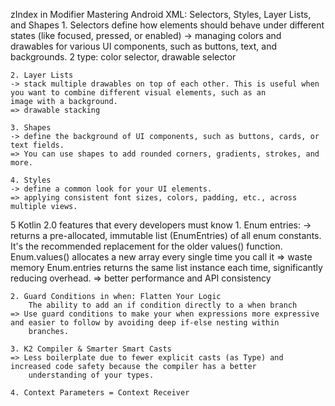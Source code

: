zIndex in Modifier
Mastering Android XML: Selectors, Styles, Layer Lists, and Shapes
	1. Selectors
		define how elements should behave under different states (like focused, pressed, or enabled)
		-> managing colors and drawables for various UI components, such as buttons, text, and backgrounds.
		2 type: color selector, drawable selector

	2. Layer Lists
	-> stack multiple drawables on top of each other. This is useful when you want to combine different visual elements, such as an 
	image with a background.
	=> drawable stacking

	3. Shapes
	-> define the background of UI components, such as buttons, cards, or text fields.
	=> You can use shapes to add rounded corners, gradients, strokes, and more.

	4. Styles
	-> define a common look for your UI elements.
	=> applying consistent font sizes, colors, padding, etc., across multiple views.

5 Kotlin 2.0 features that every developers must know
	1. Enum entries:
	-> returns a pre-allocated, immutable list (EnumEntries<E>) of all enum constants. It's the recommended replacement for the older 
		values() function.
		Enum.values() allocates a new array every single time you call it => waste memory
		Enum.entries returns the same list instance each time, significantly reducing overhead.
	=> better performance and API consistency

	2. Guard Conditions in when: Flatten Your Logic
		The ability to add an if condition directly to a when branch
	=> Use guard conditions to make your when expressions more expressive and easier to follow by avoiding deep if-else nesting within 
		branches.

	3. K2 Compiler & Smarter Smart Casts
	=> Less boilerplate due to fewer explicit casts (as Type) and increased code safety because the compiler has a better 
		understanding of your types.
	
	4. Context Parameters = Context Receiver